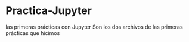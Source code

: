 # Practica-Jupyter
las primeras prácticas con Jupyter
Son los dos archivos de las primeras prácticas que hicimos
